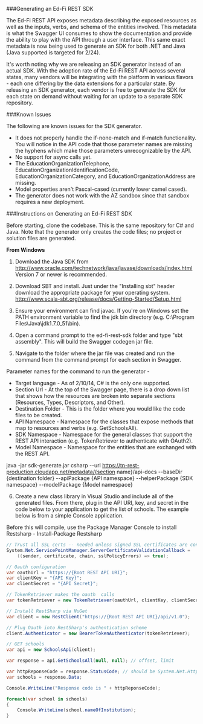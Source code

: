 ###Generating an Ed-Fi REST SDK

The Ed-Fi REST API exposes metadata describing the exposed resources as well as the inputs, verbs, and schema of the entities involved. This metadata is what the Swagger UI consumes to show the documentation and provide the ability to play with the API through a user interface. This same exact metadata is now being used to generate an SDK for both .NET and Java (Java supported is targeted for 2/24).

It's worth noting why we are releasing an SDK generator instead of an actual SDK. With the adoption rate of the Ed-Fi REST API across several states, many vendors will be integrating with the platform in various flavors - each one differing by the data extensions for a particular state. By releasing an SDK generator, each vendor is free to generate the SDK for each state on demand without waiting for an update to a separate SDK repository.

###Known Issues

The following are known issues for the SDK generator.

* It does not properly handle the if-none-match and if-match functionality. You will notice in the API code that those parameter names are missing the hyphens which make those parameters unrecognizable by the API.
* No support for async calls yet.
* The EducationOrganizationTelephone, EducationOrganizationIdentificationCode, EducationOrganizationCategory, and EducationOrganizationAddress are missing.
* Model properties aren't Pascal-cased (currently lower camel cased).
* The generator does not work with the AZ sandbox since that sandbox requires a new deployment.

###Instructions on Generating an Ed-Fi REST SDK

Before starting, clone the codebase. This is the same repository for C# and Java. Note that the generator only creates the code files; no project or solution files are generated.

**From Windows**

1) Download the Java SDK from http://www.oracle.com/technetwork/java/javase/downloads/index.html Version 7 or newer is recommended.

2) Download SBT and install. Just under the "Installing sbt" header download the appropriate package for your operating system. http://www.scala-sbt.org/release/docs/Getting-Started/Setup.html

3) Ensure your environment can find javac. If you're on Windows set the PATH environment variable to find the jdk bin directory (e.g. C:\Program Files\Java\jdk1.7.0_51\bin).

4) Open a command prompt to the ed-fi-rest-sdk folder and type "sbt assembly". This will build the Swagger codegen jar file.

5) Navigate to the folder where the jar file was created and run the command from the command prompt for each section in Swagger.

Parameter names for the command to run the generator -

* Target language - As of 2/10/14, C# is the only one supported.
* Section Url - At the top of the Swagger page, there is a drop down list that shows how the resources are broken into separate sections (Resources, Types, Descriptors, and Other).
* Destination Folder - This is the folder where you would like the code files to be created.
* API Namespace - Namespace for the classes that expose methods that map to resources and verbs (e.g. GetSchoolsAll).
* SDK Namespace - Namespace for the general classes that support the REST API interaction (e.g. TokenRetriever to authenticate with OAuth2).
* Model Namespace - Namespace for the entities that are exchanged with the REST API.

java -jar sdk-generate.jar csharp --url https://tn-rest-production.cloudapp.net/metadata/{section name}/api-docs --baseDir {destination folder} --apiPackage {API namespace} --helperPackage {SDK namespace} --modelPackage {Model namespace}

6) Create a new class library in Visual Studio and include all of the generated files. From there, plug in the API URI, key, and secret in the code below to your application to get the list of schools. The example below is from a simple Console application.

Before this will compile, use the Package Manager Console to install Restsharp - Install-Package Restsharp

```C#
// Trust all SSL certs -- needed unless signed SSL certificates are configured.
System.Net.ServicePointManager.ServerCertificateValidationCallback =
    ((sender, certificate, chain, sslPolicyErrors) => true);

// Oauth configuration
var oauthUrl = "https://{Root REST API URI}";
var clientKey = "{API Key}";
var clientSecret = "{API Secret}";

// TokenRetriever makes the oauth  calls
var tokenRetriever = new TokenRetriever(oauthUrl, clientKey, clientSecret);

// Install RestSharp via NuGet
var client = new RestClient("https://{Root REST API URI}/api/v1.0");

// Plug Oauth into RestSharp's authentication scheme
client.Authenticator = new BearerTokenAuthenticator(tokenRetriever);

// GET schools
var api = new SchoolsApi(client);

var response = api.GetSchoolsAll(null, null); // offset, limit

var httpReponseCode = response.StatusCode; // should be System.Net.HttpStatusCode.OK
var schools = response.Data;

Console.WriteLine("Response code is " + httpReponseCode);

foreach(var school in schools)
{
    Console.WriteLine(school.nameOfInstitution);
}
```
